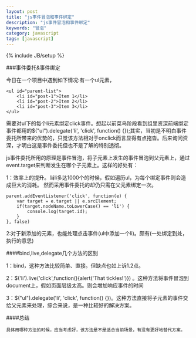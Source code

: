 ```yaml
---
layout: post
title: "js事件冒泡和事件绑定"
description: "js事件冒泡和事件绑定"
keywords: "冒泡"
category: javascript
tags: [javascript]
---
```

{% include JB/setup %}

###事件委托&事件绑定

今日在一个项目中遇到如下情况:有一个ul元素，

<!-- more -->

	<ul id="parent-list">
		<li id="post-1">Item 1</li>
		<li id="post-2">Item 2</li>
		<li id="post-3">Item 3</li>
	</ul>

需要对ul下的每个li元素绑定click事件。想起以前菜鸟阶段看到组里资深前端绑定事件都用的$("ul").delegate('li', 'click', function() {});其实，当初是不明白事件委托所带来的优势的，只觉该方法相对于onclick而言显得有点拖沓。后来询问资深，才明白这是事件委托但也不是了解的特别透彻。

js事件委托所用的原理是事件冒泡，将子元素上发生的事件冒泡到父元素上，通过event.target来判断发生在哪个子元素上。这样的好处有：
	
1：效率上的提升。当li多达1000个的时候，假如遍历ul，为每个绑定事件则会造成巨大的消耗。	然而采用事件委托的却仍只需在父元素绑定一次。

    parent.addEventListener('click', function(e) {
		var target = e.target || e.srcElement;
		if(target.nodeName.toLowerCase() == 'li') {
			console.log(target.id);
		}
	}, false)
	
2:对于新添加的元素，也能处理点击事件(ul中添加一个li)。颇有(一处绑定到处，执行的意思)
	
####bind,live,delegate几个方法的区别
	
1：bind，这种方法比较简单、直接。但缺点也如上诉1.2点。

2：$('li').live('click',function(){alert('That tickles!')})   。这种方法将事件冒泡到document上，假如页面层级太高。则会增加响应事件的时间
	
3：$("ul").delegate('li', 'click', function() {})。这种方法直接将子元素的事件交给父元素来处理，综合来说，是一种比较好的解决方案。

####总结

	具体用哪种方法的时候，应当考虑好，该方法是不是适合当前场景，有没有更好地替代方案。

	